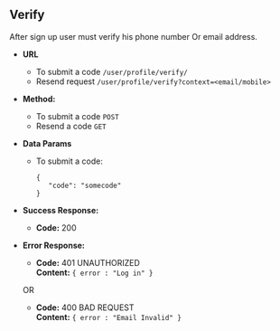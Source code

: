 **Verify**
----
 After sign up user must verify his phone number Or email address.
    
* **URL**

  * To submit a code `/user/profile/verify/`
  * Resend request `/user/profile/verify?context=<email/mobile>`

* **Method:**
  
  * To submit a code `POST`
  * Resend a code `GET`
  
* **Data Params**

   * To submit a code: </br>
        
         {
            "code": "somecode"
         }
         
* **Success Response:**
  
  * **Code:** 200
 
* **Error Response:**


  * **Code:** 401 UNAUTHORIZED <br />
    **Content:** `{ error : "Log in" }`

  OR

  * **Code:** 400 BAD REQUEST <br />
    **Content:** `{ error : "Email Invalid" }`
